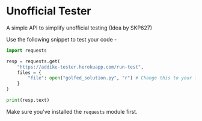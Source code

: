 # Unofficial Tester

A simple API to simplify unofficial testing (Idea by SKP627)

Use the following snippet to test your code -
```py
import requests

resp = requests.get(
	"https://addike-tester.herokuapp.com/run-test",
	files = {
		"file": open("golfed_solution.py", "r") # Change this to your file name
	}
)

print(resp.text)
```

Make sure you've installed the `requests` module first.
